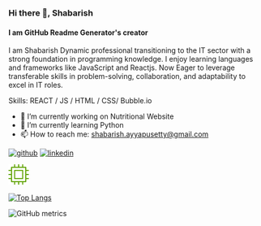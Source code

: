 ### Hi there 👋,  Shabarish
#### I am GitHub Readme Generator's creator
I am Shabarish Dynamic professional transitioning to the IT sector with a strong foundation in programming knowledge. I enjoy learning languages and frameworks like JavaScript and Reactjs. Now Eager to leverage transferable skills in problem-solving, collaboration, and adaptability to excel in IT roles.

Skills: REACT / JS / HTML / CSS/ Bubble.io

- 🔭 I’m currently working on Nutritional Website 
- 🌱 I’m currently learning Python  
- 📫 How to reach me: shabarish.ayyapusetty@gmail.com 


[<img src='https://cdn.jsdelivr.net/npm/simple-icons@3.0.1/icons/github.svg' alt='github' height='40'>](https://github.com/Shabarish001)  [<img src='https://cdn.jsdelivr.net/npm/simple-icons@3.0.1/icons/linkedin.svg' alt='linkedin' height='40'>](https://www.linkedin.com/in/https://www.linkedin.com/in/sai-shabarish-ayyapusetty-46baa0178//)  

<a href='https://docs.github.com/en/developers'><img src='https://raw.githubusercontent.com/acervenky/animated-github-badges/master/assets/devbadge.gif' width='40' height='40'></a> 

[![Top Langs](https://github-readme-stats.vercel.app/api/top-langs/?username=Shabarish001)](https://github.com/anuraghazra/github-readme-stats)

![GitHub metrics](https://metrics.lecoq.io/Shabarish001)  



